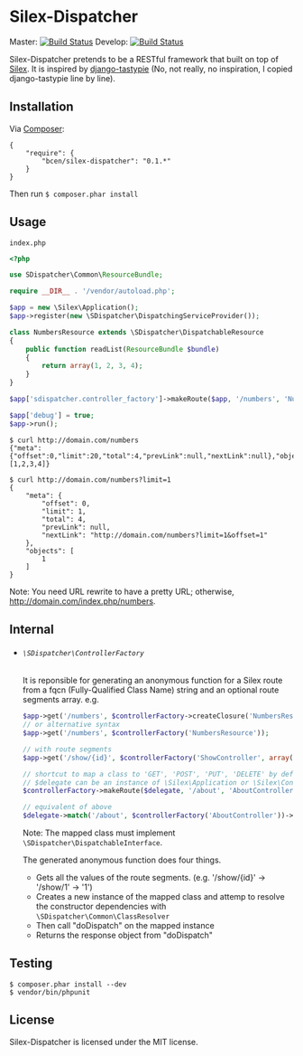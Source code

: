 Silex-Dispatcher
================

Master: [![Build Status](https://secure.travis-ci.org/bcen/silex-dispatcher.png?branch=master)](http://travis-ci.org/bcen/silex-dispatcher)
Develop: [![Build Status](https://secure.travis-ci.org/bcen/silex-dispatcher.png?branch=develop)](http://travis-ci.org/bcen/silex-dispatcher)

Silex-Dispatcher pretends to be a RESTful framework that built on top of
[Silex](http://silex.sensiolabs.org/).
It is inspired by [django-tastypie](https://github.com/toastdriven/django-tastypie)
(No, not really, no inspiration, I copied django-tastypie line by line).


## Installation


Via [Composer](http://getcomposer.org/):

    {
        "require": {
            "bcen/silex-dispatcher": "0.1.*"
        }
    }

Then run ```$ composer.phar install```

## Usage


`index.php`

```php
<?php

use SDispatcher\Common\ResourceBundle;

require __DIR__ . '/vendor/autoload.php';

$app = new \Silex\Application();
$app->register(new \SDispatcher\DispatchingServiceProvider());

class NumbersResource extends \SDispatcher\DispatchableResource
{
    public function readList(ResourceBundle $bundle)
    {
        return array(1, 2, 3, 4);
    }
}

$app['sdispatcher.controller_factory']->makeRoute($app, '/numbers', 'NumbersResource');

$app['debug'] = true;
$app->run();

```

```
$ curl http://domain.com/numbers
{"meta":{"offset":0,"limit":20,"total":4,"prevLink":null,"nextLink":null},"objects":[1,2,3,4]}

$ curl http://domain.com/numbers?limit=1
{
    "meta": {
        "offset": 0,
        "limit": 1,
        "total": 4,
        "prevLink": null,
        "nextLink": "http://domain.com/numbers?limit=1&offset=1"
    },
    "objects": [
        1
    ]
}
````

Note: You need URL rewrite to have a pretty URL; otherwise, http://domain.com/index.php/numbers.

## Internal

- ###### `\SDispatcher\ControllerFactory`
    It is reponsible for generating an anonymous function
    for a Silex route from a fqcn (Fully-Qualified Class Name) string and an optional route segments array.
    e.g.
    
    ```php
    $app->get('/numbers', $controllerFactory->createClosure('NumbersResource'));
    // or alternative syntax
    $app->get('/numbers', $controllerFactory('NumbersResource'));

    // with route segments
    $app->get('/show/{id}', $controllerFactory('ShowController', array('id')));
    
    // shortcut to map a class to 'GET', 'POST', 'PUT', 'DELETE' by default.
    // $delegate can be an instance of \Silex\Application or \Silex\ControllerCollection.
    $controllerFactory->makeRoute($delegate, '/about', 'AboutController');
    
    // equivalent of above
    $delegate->match('/about', $controllerFactory('AboutController'))->method('GET|POST|PUT|DELETE');
    ```
    Note: The mapped class must implement `\SDispatcher\DispatchableInterface`.
    
    The generated anonymous function does four things.
    - Gets all the values of the route segments. (e.g. '/show/{id}' -> '/show/1' -> '1')
    - Creates a new instance of the mapped class and attemp to resolve the constructor dependencies with `\SDispatcher\Common\ClassResolver`
    - Then call "doDispatch" on the mapped instance
    - Returns the response object from "doDispatch"

## Testing


```
$ composer.phar install --dev
$ vendor/bin/phpunit
```

## License

Silex-Dispatcher is licensed under the MIT license.
